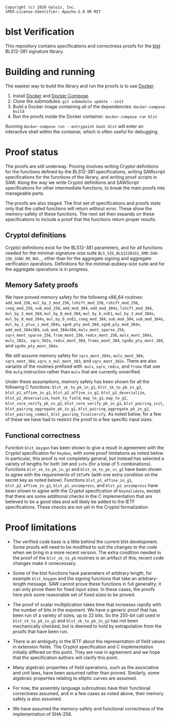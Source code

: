 ```
Copyright (c) 2020 Galois, Inc.
SPDX-License-Identifier: Apache-2.0 OR MIT
```

# blst Verification

This repository contains specifications and correctness proofs for the [blst](https://github.com/supranational/blst) BLS12-381 signature library.

# Building and running
The easiest way to build the library and run the proofs is to use [Docker](https://www.docker.com/).

1. Install [Docker](https://docs.docker.com/get-docker/) and [Docker Compose](https://docs.docker.com/compose/install/).
2. Clone the submodules: `git submodule update --init`
3. Build a Docker image containing all of the dependencies: `docker-compose build`
4. Run the proofs inside the Docker container: `docker-compose run blst`

Running `docker-compose run --entrypoint bash blst` will enter an interactive shell within the container, which is often useful for debugging.

# Proof status
The proofs are still underway.  Proving involves writing Cryptol definitions for the functions defined by the BLS12-381 specifications, writing SAWscript specifications for the functions of the library, and writing proof scripts in SAW.  Along the way we write Cryptol definitions and SAWScript specifications for other intermediate functions, to break the main proofs into manageable parts.

The proofs are also staged.  The first set of specifications and proofs state only that the called functions will return without error.  These show the memory-safety of these functions.  The next set then expands on these specifications to include a proof that the functions return proper results.

## Cryptol definitions

Cryptol definitions exist for the BLS12-381 parameters, and for all functions needed for the minimal-signature-size suite `BLS_SIG_BLS12381G1_XMD:SHA-256_SSWU_RO_NUL_`, other than for the aggregate signing and aggregate verification operations.  Definitions for the minimal-pubkey-size suite and for the aggregate operations is in progress.

## Memory Safety proofs

We have proved memory safety for the following x86_64 routines: `add_mod_256`, `mul_by_3_mod_256`, `lshift_mod_256`, `rshift_mod_256`, `cneg_mod_256`, `sub_mod_256`, `add_mod_384`, `add_mod_384x`, `lshift_mod_384`, `mul_by_3_mod_384`, `mul_by_8_mod_384`, `mul_by_b_onE1`, `mul_by_3_mod_384x`, `mul_by_8_mod_384x`, `mul_by_b_onE2`, `cneg_mod_384`, `sub_mod_384`, `sub_mod_384x`, `mul_by_1_plus_i_mod_384x`, `sgn0_pty_mod_384`, `sgn0_pty_mod_384x`, `add_mod_384x384`, `sub_mod_384x384`, `mulx_mont_sparse_256`, `sqrx_mont_sparse_256`, `from_mont_256`, `redcx_mont_256`, `mulx_mont_384x`, `mulx_382x, sqrx_382x`, `redcx_mont_384`, `fromx_mont_384`, `sgn0x_pty_mont_384`, and `sgn0x_pty_mont_384x`.

We still assume memory safety for `sqrx_mont_384x`, `mulx_mont_384`, `sqrx_mont_384`, `sqrx_n_mul_mont_383`, and `sqrx_mont_382x`. There are also variants of the routines prefixed with` mulx`, `sqrx`, `redcx`, and `fromx` that use the `mulq` instruction rather than `mulx` that are currently unverified.

Under these assumptions, memory safety has been shown for all the following C functions: `blst_sk_to_pk_in_g1`, `blst_sk_to_pk_in_g2`, `blst_p1_affine_in_g1`, `blst_p2_affine_in_g2`, `blst_p1_deserialize`, `blst_p2_deserialize`, `hash_to_field`, `map_to_g1`, `map_to_g2`, `blst_core_verify_pk_in_g1`, `blst_core_verify_pk_in_g1`, `blst_pairing_init`, `blst_pairing_aggregate_pk_in_g1`, `blst_pairing_aggregate_pk_in_g2`, `blst_pairing_commit`, `blst_pairing_finalverify`.
As noted below, for a few of these we have had to restrict the proof to a few specific input sizes.

## Functional correctness

Function `blst_keygen` has been shown to give a result in agreement with the Cryptol specification for `KeyGen`, with some proof limitations as noted below. In particular, this proof is not completely general, but instead has selected a variety of lengths for both `IKM` and `info` (for a total of 5 combinations).  Functions  `blst_sk_to_pk_in_g1` and  `blst_sk_to_pk_in_g2` have been shown to agree with the requirements of `SkToPk` (with one extra condition on the secret key as noted below).  Functions `blst_p1_affine_in_g1`, `blst_p2_affine_in_g2`, `blst_p1_uncompress`, and `blst_p2_uncompress` have been shown to agree with the Cryptol specification of `KeyValidate`, except that there are some additional checks in the C implementation that are believed to be a good idea and will likely be added to the IETF specifications.  These checks are not yet in the Cryptol formalization.

# Proof limitations

* The verified code base is a little behind the current blst development.  Some proofs will need to be modified to suit the changes to the code when we bring in a more recent version.  The extra condition needed in the proof of the `blst_sk_to_pk` routines is an artifact of this; recent code changes make it unnecessary.

* Some of the blst functions have parameters of arbitrary length, for example `blst_keygen` and the signing functions that take an arbitrary-length message.  SAW cannot prove these functions in full generality; it can only prove them for fixed input sizes.  In these cases, the proofs here pick some reasonable set of fixed sizes to be proved.

* The proof of scalar multiplication takes time that increases rapidly with the number of bits in the exponent.  We have a generic proof that has been run of a variety of sizes, up to 22 bits.  So the 255-bit call used in `blst_sk_to_pk_in_g1` and  `blst_sk_to_pk_in_g2` has not been mechanically checked, but is deemed to hold by extrapolation from the proofs that have been run.

* There is an ambiguity in the IETF about the representation of field values in extension fields.  The Cryptol specification and C implementation initially differed on this point.  They are now in agreement and we hope that the specification authors will clarify this point.

* Many algebraic properties of field operations, such as the associative and unit laws, have been assumed rather than proved.  Similarly, some algebraic properties relating to elliptic curves are assumed.

* For now, the assembly language subroutines have their functional correctness assumed, and in a few cases as noted above, their memory safety is also assumed.

* We have assumed the memory-safety and functional correctness of the implementation of SHA-256.
